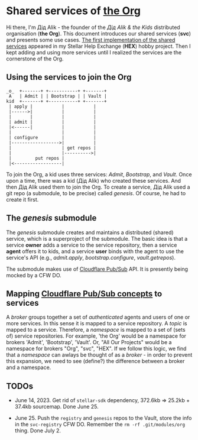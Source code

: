 # Shared services of [the Org](https://github.com/didalik/role-based-org/blob/main/README.md)

Hi there, I'm Дід Alik - the founder of the _Дід Alik & the Kids_ distributed organisation (**the Org**). This document introduces our shared services (**svc**) and presents some use cases. [The first implementation of the shared services](https://github.com/amissine/shex#shared-services) appeared in my Stellar Help Exchange (**HEX**) hobby project. Then I kept adding and using more services until I realized the services are the cornerstone of the Org.

## Using the services to join the Org

```
_o_  +-------+ +-----------+ +-------+
 A   | Admit | | Bootstrap | | Vault |
kid  +-------+ +-----------+ +-------+
 | apply |           |           |
 |------>|           |           |
 |       |           |           |
 | admit |           |           |
 |<------|           |           |
 |                   |           |
 | configure         |           |
 |------------------>|           |
 |                   | get repos |
 |                   |---------->|
 |         put repos |
 |<------------------|
```

To join the Org, a kid uses three services: _Admit_, _Bootstrap_, and _Vault_. Once upon a time, there was a kid (Дід Alik) who created these services. And then Дід Alik used them to join the Org. To create a service, Дід Alik used a git repo (a submodule, to be precise) called _genesis_. Of course, he had to create it first.

## The _genesis_ submodule
The _genesis_ submodule creates and maintains a distributed (shared) service, which is a superproject of the submodule. The basic idea is that a service **owner** adds a service to the service repository, then a service **agent** offers it to kids, and a service **user** binds with the agent to use the service's API (e.g., _admit.apply_, _bootstrap.configure_, _vault.getrepos_).

The submodule makes use of [Cloudflare Pub/Sub](https://developers.cloudflare.com/pub-sub/) API. It is presently being mocked by a CFW DO.

## Mapping [Cloudflare Pub/Sub concepts](https://developers.cloudflare.com/pub-sub/learning/how-pubsub-works/) to services

A _broker_ groups together a set of _authenticated_ agents and users of one or more services. In this sense it is mapped to a service repository. A _topic_ is mapped to a service. Therefore, a _namespace_ is mapped to a set of (sets of) service repositories. For example, 'the Org' would be a namespace for brokers 'Admit', 'Bootstrap', 'Vault'. Or, "All Our Projects" would be a namespace for brokers "Org", "svc", "HEX". If we follow this logic, we find that a _namespace_ can awlays be thought of as a _broker_ - in order to prevent this expansion, we need to see (define?) the difference between a broker and a namespace.

## TODOs

- June 14, 2023. Get rid of `stellar-sdk` dependency, 372.6kb => 25.2kb + 37.4kb sourcemap. Done June 25.

- June 25. Push the `registry` and `genesis` repos to the Vault, store the info in the `svc-registry` CFW DO. Remember the `rm -rf .git/modules/org` thing. Done July 2.
